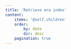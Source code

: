 ```yaml
---
title: 'Retrieve era index'
content:
    items: '@self.children'
    order:
        by: date
        dir: desc
    pagination: true
---
```


